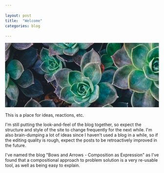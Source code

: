 ```yaml
---

layout: post
title:  "Welcome"
categories: blog

---
```


<img src="/images/fulls/cabbages.jpg" class="fit image" />

This is a place for ideas, reactions, etc.

I'm still putting the look-and-feel of the blog together, so
expect the structure and style of the site to change frequently
for the next while.
I'm also brain-dumping a lot of ideas since I haven't used a blog
in a while, so if the editing quality is rough, expect the posts
to be retroactively improved in the future.

<!--more-->

I've named the blog "Bows and Arrows - Composition as Expression"
as I've found that a compositional approach to problem solution
is a very re-usable tool, as well as being easy to explain.

